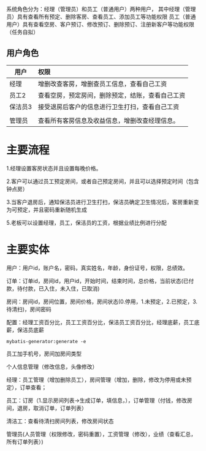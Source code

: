 系统角色分为：经理（管理员）和员工（普通用户）两种用户， 其中经理（管理员）具有查看所有预定、删除客房、查看员工、添加员工等功能权限 员工（普通用户）具有查看空房、客户预订、修改预订、删除预订、注册新客户等功能权限（任务自拟）





## 用户角色

| 用户    | 权限                                             |
| ------- | :----------------------------------------------- |
| 经理    | 增删改查客房，增删查员工信息，查看自己工资       |
| 员工2   | 查看空房，预定房间，删除预定，结账，查看自己工资 |
| 保洁员3 | 接受退房后客户的信息进行卫生打扫，查看自己工资   |
|         |                                                  |
| 管理员  | 查看所有客房信息及收益信息，增删改查经理信息。   |

# 主要流程

1.经理设置客房状态并且设置每晚价格。

2.客户可以通过员工预定房间，或者自己预定房间，并且可以选择预定时间（包含钟点房）

3.当客户退房后，通知保洁员进行卫生打扫，保洁员确定卫生情况后，客房重新变为可预定，并且密码重新随机生成

5.老板可以设置经理，员工，保洁员的工资，根据业绩比例进行分配

# 主要实体

用户：用户id，账户名，密码，真实姓名，年龄，身份证号，权限，总绩效。

订单：订单id，房间id，用户id，开始时间，结束时间，总价格，当前状态(已付款，待付款，已入住，未入住，已取消)

房间：房间id，房间位置，房间价格，房间状态(0.停用，1.未预定，2.已预定，3.待清扫)，房间密码

配置：经理工资百分比，员工工资百分比，保洁员工资百分比，经理底薪，员工底薪，保洁员底薪

```
mybatis-generator:generate -e
```

员工加手机号，房间加房间类型



个人信息管理（修改信息，头像修改）

经理：员工管理（增加删除员工），房间管理（增加，删除，修改为停用或未预定），订单查看；

员工：订房（1.显示房间列表->生成订单，填信息，），订单管理（付钱，修改房间，退房，取消订单，订单列表）

清洁工：查看待清扫房间列表，修改房间状态

管理员(人员管理（权限修改，密码重置），工资管理（修改），业绩（查看汇总，所有订单列表）)
















